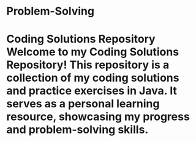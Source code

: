 # Problem-Solving
# Coding Solutions Repository  Welcome to my **Coding Solutions Repository**!  This repository is a collection of my coding solutions and practice exercises in **Java**. It serves as a personal learning resource, showcasing my progress and problem-solving skills.
